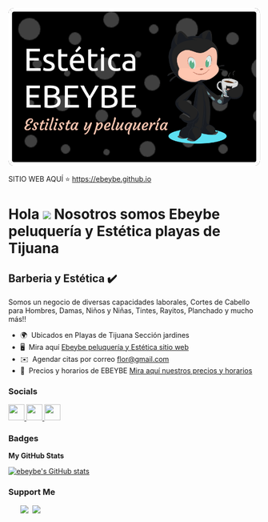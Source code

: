![Header](./ebeybe.png)

SITIO WEB AQUÍ ⭐
https://ebeybe.github.io

Hola ![](https://user-images.githubusercontent.com/18350557/176309783-0785949b-9127-417c-8b55-ab5a4333674e.gif) Nosotros somos Ebeybe peluquería y Estética playas de Tijuana
======================================================================================================================================================================

Barberia y Estética ✔️
----------------------

Somos un negocio de diversas capacidades laborales, Cortes de Cabello para Hombres, Damas, Niños y Niñas, Tintes, Rayitos, Planchado y mucho más!!

* 🌍  Ubicados en Playas de Tijuana Sección jardines
* 🖥️  Mira aquí [Ebeybe peluquería y Estética sitio web](https://ebeybe.github.io)
* ✉️  Agendar citas por correo [flor@gmail.com](mailto:flor@gmail.com)
* 🚀  Precios y horarios de EBEYBE  [Mira aquí nuestros precios y horarios](http://Ebeybe.net)


### Socials

<p align="left"> <a href="https://www.facebook.com/ebeybeplayas" target="_blank" rel="noreferrer"> <picture> <source media="(prefers-color-scheme: dark)" srcset="https://raw.githubusercontent.com/danielcranney/readme-generator/main/public/icons/socials/facebook-dark.svg" /> <source media="(prefers-color-scheme: light)" srcset="https://raw.githubusercontent.com/danielcranney/readme-generator/main/public/icons/socials/facebook.svg" /> <img src="https://raw.githubusercontent.com/danielcranney/readme-generator/main/public/icons/socials/facebook.svg" width="32" height="32" /> </picture> </a> <a href="https://www.github.com/ebeybe" target="_blank" rel="noreferrer"> <picture> <source media="(prefers-color-scheme: dark)" srcset="https://raw.githubusercontent.com/danielcranney/readme-generator/main/public/icons/socials/github-dark.svg" /> <source media="(prefers-color-scheme: light)" srcset="https://raw.githubusercontent.com/danielcranney/readme-generator/main/public/icons/socials/github.svg" /> <img src="https://raw.githubusercontent.com/danielcranney/readme-generator/main/public/icons/socials/github.svg" width="32" height="32" /> </picture> </a> <a href="https://www.x.com/ebeybe" target="_blank" rel="noreferrer"> <picture> <source media="(prefers-color-scheme: dark)" srcset="https://raw.githubusercontent.com/danielcranney/readme-generator/main/public/icons/socials/twitter-dark.svg" /> <source media="(prefers-color-scheme: light)" srcset="https://raw.githubusercontent.com/danielcranney/readme-generator/main/public/icons/socials/twitter.svg" /> <img src="https://raw.githubusercontent.com/danielcranney/readme-generator/main/public/icons/socials/twitter.svg" width="32" height="32" /> </picture> </a></p>

### Badges

<b>My GitHub Stats</b>

<a href="http://www.github.com/ebeybe"><img src="https://github-readme-stats.vercel.app/api?username=ebeybe&show_icons=true&hide=&count_private=true&title_color=0891b2&text_color=ffffff&icon_color=0891b2&bg_color=1c1917&hide_border=true&show_icons=true" alt="ebeybe's GitHub stats" /></a>

### Support Me

<ul style="list-style-type: none; margin: 0;">

<li style="display: inline-block; margin-right: 0.25rem;"><a href="https://www.buymeacoffee.com/ebeybe"><img src="https://cdn.buymeacoffee.com/buttons/v2/default-yellow.png" width="150"/></a></li>

<li style="display: inline-block; margin-right: 0.25rem;"><a href="https://www.ko-fi.com/Ebeybe"><img src="https://storage.ko-fi.com/cdn/kofi2.png?v=3" width="150"/></a></li>

</ul>
